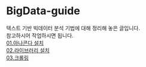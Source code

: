 # BigData-guide

텍스트 기반 빅데이터 분석 기법에 대해 정리해 놓은 글입니다.  
참고하시어 작업하시면 됩니다.  
[01.아나콘다 설치](https://github.com/sanggwon/BigData-guide/blob/main/01.아나콘다%20설치.md)  
[02.라이브러리 설치](https://github.com/sanggwon/BigData-guide/blob/main/02.라이브러리%20설치.md)  
[03.크롤링](https://github.com/sanggwon/BigData-guide/blob/main/03.크롤링.md)  
